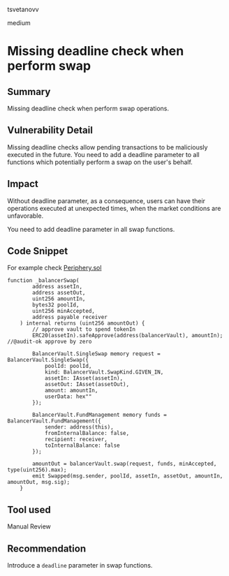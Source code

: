 tsvetanovv

medium

# Missing deadline check when perform swap

## Summary
Missing deadline check when perform swap operations.

## Vulnerability Detail
Missing deadline checks allow pending transactions to be maliciously executed in the future. You need to add a deadline parameter to all functions which potentially perform a swap on the user's behalf.

## Impact
Without deadline parameter, as a consequence, users can have their operations executed at unexpected times, when the market conditions are unfavorable.

You need to add deadline parameter in all swap functions.

## Code Snippet
For example check [Periphery.sol](https://github.com/sherlock-audit/2023-03-sense/blob/main/sense-v1/pkg/core/src/Periphery.sol#L500-L529)
```solidity
function _balancerSwap(  
        address assetIn,
        address assetOut,
        uint256 amountIn,
        bytes32 poolId,
        uint256 minAccepted,
        address payable receiver
    ) internal returns (uint256 amountOut) {
        // approve vault to spend tokenIn
        ERC20(assetIn).safeApprove(address(balancerVault), amountIn); //@audit-ok approve by zero

        BalancerVault.SingleSwap memory request = BalancerVault.SingleSwap({
            poolId: poolId,
            kind: BalancerVault.SwapKind.GIVEN_IN,
            assetIn: IAsset(assetIn),
            assetOut: IAsset(assetOut),
            amount: amountIn,
            userData: hex""
        });

        BalancerVault.FundManagement memory funds = BalancerVault.FundManagement({
            sender: address(this),
            fromInternalBalance: false,
            recipient: receiver,
            toInternalBalance: false
        });

        amountOut = balancerVault.swap(request, funds, minAccepted, type(uint256).max);
        emit Swapped(msg.sender, poolId, assetIn, assetOut, amountIn, amountOut, msg.sig);
    }
```
## Tool used

Manual Review

## Recommendation
Introduce a `deadline` parameter in swap functions.
